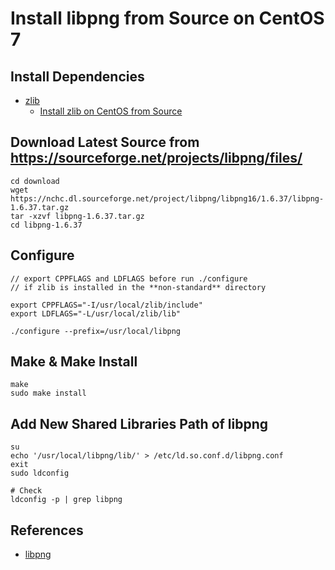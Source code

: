 # Install libpng from Source on CentOS 7

## Install Dependencies
* [zlib](https://www.zlib.net/)
   * [Install zlib on CentOS from Source](https://github.com/northbright/Notes/blob/master/zlib/install-zlib-on-centos-from-source.md)

## Download Latest Source from <https://sourceforge.net/projects/libpng/files/>

    cd download
    wget https://nchc.dl.sourceforge.net/project/libpng/libpng16/1.6.37/libpng-1.6.37.tar.gz
    tar -xzvf libpng-1.6.37.tar.gz
    cd libpng-1.6.37

## Configure

    // export CPPFLAGS and LDFLAGS before run ./configure
    // if zlib is installed in the **non-standard** directory

    export CPPFLAGS="-I/usr/local/zlib/include"
    export LDFLAGS="-L/usr/local/zlib/lib"

    ./configure --prefix=/usr/local/libpng

## Make & Make Install

    make
    sudo make install

## Add New Shared Libraries Path of libpng

    su
    echo '/usr/local/libpng/lib/' > /etc/ld.so.conf.d/libpng.conf
    exit
    sudo ldconfig
          
    # Check
    ldconfig -p | grep libpng

## References
* [libpng](http://www.libpng.org/pub/png/libpng.html)
